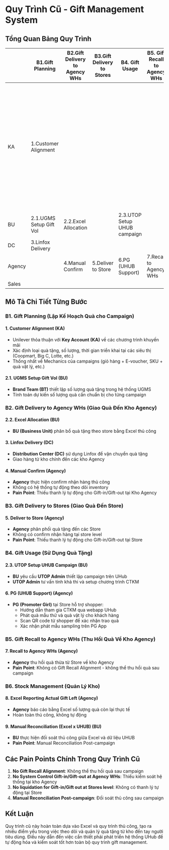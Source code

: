 # Quy Trình Cũ - Gift Management System

## Tổng Quan Bảng Quy Trình

|  | B1.Gift Planning | B2.Gift Delivery to Agency WHs | B3.Gift Delivery to Stores | B4. Gift Usage | B5. Gift Recall to Agency WHs | 6\. Stock Management | PainPoint |
| --- | --- | --- | --- | --- | --- | --- | --- |
| KA | 1.Customer Alignment |  |  |  |  |  | Painpoint<br>1.No Gift Recall Alignment Cannot recall gift post campaign<br>2.No System control Gift-on/Gift-out at Agency WHs<br>3.No liquidation for Gift-in/Gift out at Stores level<br>4.Manual Reconciliation Post-campaign |
| BU | 2.1.UGMS Setup Gift Vol | 2.2.Excel Allocation |  | 2.3.UTOP Setup UHUB campaign |  | 9.Manual Reconciliation (Excel x UHUB) |  |
| DC | 3.Linfox Delivery |  |  |  |  |  |  |
| Agency |  | 4.Manual Confirm | 5.Deliver to Store | 6.PG (UHUB Support) | 7.Recall to Agency WHs | 8.Excel Reporting Actual Gift Left |  |
| Sales |  |  |  |  |  |  |  |

## Mô Tả Chi Tiết Từng Bước

### B1. Gift Planning (Lập Kế Hoạch Quà cho Campaign)

#### 1. Customer Alignment (KA)
- Unilever thỏa thuận với **Key Account (KA)** về các chương trình khuyến mãi
- Xác định loại quà tặng, số lượng, thời gian triển khai tại các siêu thị (Coopmart, Big C, Lotte, etc.)
- Thống nhất về Mechanics của campaigns (giỏ hàng + E-voucher, SKU + quà vật lý, etc.)

#### 2.1. UGMS Setup Gift Vol (BU)
- **Brand Team (BT)** thiết lập số lượng quà tặng trong hệ thống UGMS
- Tính toán dự kiến số lượng quà cần chuẩn bị cho từng campaign

### B2. Gift Delivery to Agency WHs (Giao Quà Đến Kho Agency)

#### 2.2. Excel Allocation (BU)
- **BU (Business Unit)** phân bổ quà tặng theo store bằng Excel thủ công

#### 3. Linfox Delivery (DC)
- **Distribution Center (DC)** sử dụng Linfox để vận chuyển quà tặng
- Giao hàng từ kho chính đến các kho Agency

#### 4. Manual Confirm (Agency)
- **Agency** thực hiện confirm nhận hàng thủ công
- Không có hệ thống tự động theo dõi inventory
- **Pain Point**: Thiếu thanh lý tự động cho Gift-in/Gift-out tại Kho Agency

### B3. Gift Delivery to Stores (Giao Quà Đến Store)

#### 5. Deliver to Store (Agency)
- **Agency** phân phối quà tặng đến các Store
- Không có confirm nhận hàng tại store level
- **Pain Point**: Thiếu thanh lý tự động cho Gift-in/Gift-out tại Store

### B4. Gift Usage (Sử Dụng Quà Tặng)

#### 2.3. UTOP Setup UHUB Campaign (BU)
- **BU** yêu cầu **UTOP Admin** thiết lập campaign trên UHub
- **UTOP Admin** tư vấn tính khả thi và setup chương trình CTKM

#### 6. PG (UHUB Support) (Agency)
- **PG (Promoter Girl)** tại Store hỗ trợ shopper:
  - Hướng dẫn tham gia CTKM qua webapp UHub
  - Phát quà mẫu thử và quà vật lý cho khách hàng
  - Scan QR code từ shopper để xác nhận trao quà
  - Xác nhận phát mẫu sampling trên PG App

### B5. Gift Recall to Agency WHs (Thu Hồi Quà Về Kho Agency)

#### 7. Recall to Agency WHs (Agency)
- **Agency** thu hồi quà thừa từ Store về kho Agency
- **Pain Point**: Không có Gift Recall Alignment - không thể thu hồi quà sau campaign

### B6. Stock Management (Quản Lý Kho)

#### 8. Excel Reporting Actual Gift Left (Agency)
- **Agency** báo cáo bằng Excel số lượng quà còn lại thực tế
- Hoàn toàn thủ công, không tự động

#### 9. Manual Reconciliation (Excel x UHUB) (BU)
- **BU** thực hiện đối soát thủ công giữa Excel và dữ liệu UHUB
- **Pain Point**: Manual Reconciliation Post-campaign

## Các Pain Points Chính Trong Quy Trình Cũ

1. **No Gift Recall Alignment**: Không thể thu hồi quà sau campaign
2. **No System Control Gift-in/Gift-out at Agency WHs**: Thiếu kiểm soát hệ thống tại kho Agency
3. **No liquidation for Gift-in/Gift out at Stores level**: Không có thanh lý tự động tại Store
4. **Manual Reconciliation Post-campaign**: Đối soát thủ công sau campaign

## Kết Luận

Quy trình cũ này hoàn toàn dựa vào Excel và quy trình thủ công, tạo ra nhiều điểm yếu trong việc theo dõi và quản lý quà tặng từ kho đến tay người tiêu dùng. Điều này dẫn đến việc cần thiết phải phát triển hệ thống UHub để tự động hóa và kiểm soát tốt hơn toàn bộ quy trình gift management.